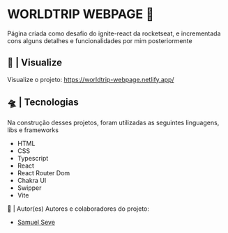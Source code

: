 # WORLDTRIP WEBPAGE 🖖
Página criada como desafio do ignite-react da rocketseat, e incrementada cons alguns detalhes e funcionalidades por mim posteriormente

## 🔎 | Visualize
Visualize o projeto:
https://worldtrip-webpage.netlify.app/

## 🛸 | Tecnologias
Na construção desses projetos, foram utilizadas as seguintes linguagens, libs e frameworks
- HTML
- CSS 
- Typescript
- React
- React Router Dom
- Chakra UI
- Swipper
- Vite

👥 | Autor(es)
Autores e colaboradores do projeto:
- [Samuel Seve](https://github.com/nihilboy1)


